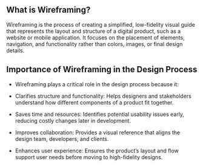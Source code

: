 ## What is Wireframing?

Wireframing is the process of creating a simplified, low-fidelity visual guide that represents the layout and structure of a digital product, such as a website or mobile application. It focuses on the placement of elements, navigation, and functionality rather than colors, images, or final design details.

## Importance of Wireframing in the Design Process

* Wireframing plays a critical role in the design process because it:

* Clarifies structure and functionality: Helps designers and stakeholders understand how different components of a product fit together.

* Saves time and resources: Identifies potential usability issues early, reducing costly changes later in development.

* Improves collaboration: Provides a visual reference that aligns the design team, developers, and clients.

* Enhances user experience: Ensures the product’s layout and flow support user needs before moving to high-fidelity designs.
